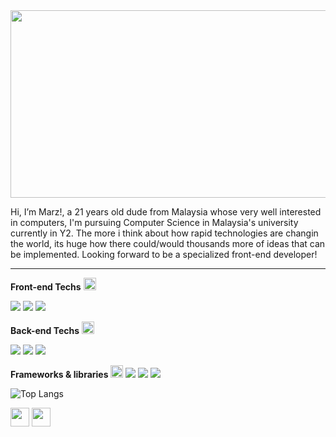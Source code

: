 <img height="300" width="1000" src="https://user-images.githubusercontent.com/74038190/225813708-98b745f2-7d22-48cf-9150-083f1b00d6c9.gif">

Hi, I’m Marz!, a 21 years old dude from Malaysia whose very well interested in computers, I'm pursuing Computer Science in Malaysia's university currently in Y2. The more i think about how rapid technologies are changin the world, its huge how there could/would thousands more of ideas that can be implemented. Looking forward to be a specialized front-end developer!
<hr>

**Front-end Techs** <img height="20" src="https://user-images.githubusercontent.com/74038190/212284087-bbe7e430-757e-4901-90bf-4cd2ce3e1852.gif">

<code><img src="https://img.shields.io/badge/HTML5-E34F26?style=for-the-badge&logo=html5&logoColor=white"></code>
<code><img src="https://img.shields.io/badge/CSS3-1572B6?style=for-the-badge&logo=css3&logoColor=white"></code>
<code><img src="https://img.shields.io/badge/JavaScript-323330?style=for-the-badge&logo=javascript&logoColor=F7DF1E"></code>


**Back-end Techs** <img height="20" src="https://user-images.githubusercontent.com/74038190/212284087-bbe7e430-757e-4901-90bf-4cd2ce3e1852.gif">

<code><img src="https://img.shields.io/badge/MySQL-005C84?style=for-the-badge&logo=mysql&logoColor=white"></code>
<code><img src="https://img.shields.io/badge/Python-FFD43B?style=for-the-badge&logo=python&logoColor=blue"></code>
<code><img src="https://img.shields.io/badge/GIT-E44C30?style=for-the-badge&logo=git&logoColor=white"></code>

**Frameworks & libraries** <img height="20" src="https://user-images.githubusercontent.com/74038190/212284087-bbe7e430-757e-4901-90bf-4cd2ce3e1852.gif">
<code><img src="https://img.shields.io/badge/React-20232A?style=for-the-badge&logo=react&logoColor=61DAFB"></code>
<code><img src="https://img.shields.io/badge/next%20js-000000?style=for-the-badge&logo=nextdotjs&logoColor=white"></code>
<code><img src="https://img.shields.io/badge/Font_Awesome-339AF0?style=for-the-badge&logo=fontawesome&logoColor=white"></code>

![Top Langs](https://github-readme-stats.vercel.app/api/top-langs/?username=anuraghazra&layout=compact&theme=dark)


<a href="https://www.linkedin.com/in/mar-zallan-mohd-ismail-ganesan-393b05270/"><img height="30" src="https://user-images.githubusercontent.com/74038190/235294012-0a55e343-37ad-4b0f-924f-c8431d9d2483.gif"></a>
<a href="https://api.whatsapp.com/send/?phone=%2B601111433952&text&type=phone_number&app_absent=0"><img height="30" src="https://user-images.githubusercontent.com/74038190/235294019-40007353-6219-4ec5-b661-b3c35136dd0b.gif"></a>
<!---
Marxz13/Marxz13 is a ✨ special ✨ repository because its `README.md` (this file) appears on your GitHub profile.
You can click the Preview link to take a look at your changes.
--->

